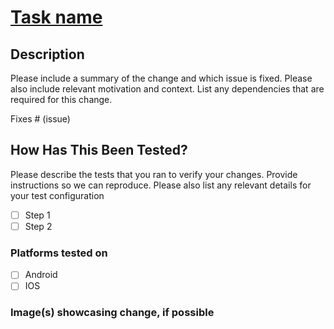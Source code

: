 # [Task name](https://velasnetwork.atlassian.net/browse/VLWA-NUMBER_HERE)

## Description

Please include a summary of the change and which issue is fixed. Please also include relevant motivation and context. List any dependencies that are required for this change.

Fixes # (issue)

## How Has This Been Tested?

Please describe the tests that you ran to verify your changes. Provide instructions so we can reproduce. Please also list any relevant details for your test configuration

- [ ] Step 1
- [ ] Step 2

### Platforms tested on

- [ ] Android
- [ ] IOS

### Image(s) showcasing change, if possible

